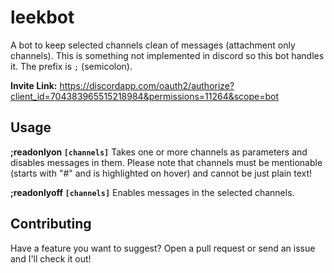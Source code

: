 # leekbot

A bot to keep selected channels clean of messages (attachment only channels). This is something not implemented in discord so this bot handles it. The prefix is `;` (semicolon).

**Invite Link:** https://discordapp.com/oauth2/authorize?client_id=704383965515218984&permissions=11264&scope=bot

## Usage

**;readonlyon `[channels]`**
Takes one or more channels as parameters and disables messages in them. Please note that channels must be mentionable (starts with "#" and is highlighted on hover) and cannot be just plain text!

**;readonlyoff `[channels]`**
Enables messages in the selected channels.

## Contributing
Have a feature you want to suggest? Open a pull request or send an issue and I'll check it out!
